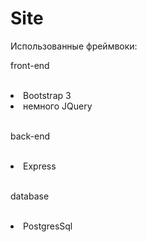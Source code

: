 # Site
Использованные фреймвоки:

<p>front-end</p>
<br>
<li>Bootstrap 3</li>
<li>немного JQuery</li>
<br>
<p>back-end</p>
<br>
<li>Express</li>
<br>
<p>database</p>
<br>
<li>PostgresSql</li>
<br>
